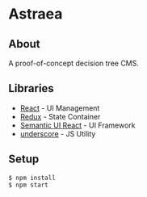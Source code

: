 # Astraea

## About
A proof-of-concept decision tree CMS.

## Libraries
* [React](https://github.com/facebook/react) - UI Management
* [Redux](https://github.com/reactjs/redux) - State Container
* [Semantic UI React](https://github.com/Semantic-Org/Semantic-UI-React) - UI Framework
* [underscore](https://github.com/jashkenas/underscore) - JS Utility

## Setup
```
$ npm install
$ npm start
```
